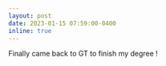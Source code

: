 ```yaml
---
layout: post
date: 2023-01-15 07:59:00-0400
inline: true
---
```


Finally came back to GT to finish my degree !
